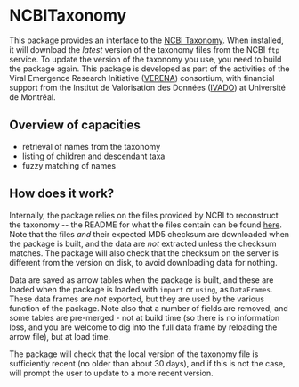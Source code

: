 # NCBITaxonomy

This package provides an interface to the [NCBI
Taxonomy](https://www.ncbi.nlm.nih.gov/taxonomy). When installed, it will
download the *latest* version of the taxonomy files from the NCBI `ftp` service.
To update the version of the taxonomy you use, you need to build the package
again. This package is developed as part of the activities of the Viral
Emergence Research Initiative ([VERENA](https://www.viralemergence.org/))
consortium, with financial support from the Institut de Valorisation des Données
([IVADO](https://ivado.ca/en/)) at Université de Montréal.

## Overview of capacities

- retrieval of names from the taxonomy
- listing of children and descendant taxa
- fuzzy matching of names

## How does it work?

Internally, the package relies on the files provided by NCBI to reconstruct the
taxonomy -- the README for what the files contain can be found
[here](https://ftp.ncbi.nih.gov/pub/taxonomy/new_taxdump/taxdump_readme.txt).
Note that the files *and* their expected MD5 checksum are downloaded when the
package is built, and the data are *not* extracted unless the checksum matches.
The package will also check that the checksum on the server is different from
the version on disk, to avoid downloading data for nothing.

Data are saved as arrow tables when the package is built, and these are loaded
when the package is loaded with `import` or `using`, as `DataFrames`. These data
frames are *not* exported, but they are used by the various function of the
package. Note also that a number of fields are removed, and some tables are
pre-merged - not at build time (so there is no information loss, and you are
welcome to dig into the full data frame by reloading the arrow file), but at
load time.

The package will check that the local version of the taxonomy file is
sufficiently recent (no older than about 30 days), and if this is not the case,
will prompt the user to update to a more recent version.
